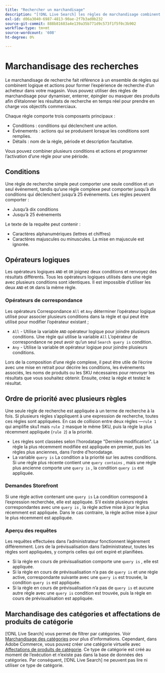 ```yaml
---
title: "Rechercher un marchandisage"
description: "[!DNL Live Search] les règles de marchandisage combinent logique et actions pour façonner l’expérience d’achat."
exl-id: d06a3040-6987-4813-90ae-2f7b3ad0b232
source-git-commit: 888b81683a4e139a35b771d9c573f1f5f0c3b902
workflow-type: tm+mt
source-wordcount: '608'
ht-degree: 0%

---
```


# Marchandisage des recherches

Le marchandisage de recherche fait référence à un ensemble de règles qui combinent logique et actions pour former l’expérience de recherche d’un acheteur dans votre magasin. Vous pouvez utiliser des règles de marchandisage pour dynamiser, enterrer, épingler ou masquer des produits afin d’étalonner les résultats de recherche en temps réel pour prendre en charge vos objectifs commerciaux.

Chaque règle comporte trois composants principaux :

* Conditions : conditions qui déclenchent une action.
* Événements : actions qui se produisent lorsque les conditions sont remplies.
* Détails : nom de la règle, période et description facultative.

Vous pouvez combiner plusieurs conditions et actions et programmer l’activation d’une règle pour une période.

## Conditions

Une règle de recherche simple peut comporter une seule condition et un seul événement, tandis qu’une règle complexe peut comporter jusqu’à dix conditions qui déclenchent jusqu’à 25 événements.
Les règles peuvent comporter :

* Jusqu’à dix conditions
* Jusqu’à 25 événements

Le texte de la requête peut contenir :

* Caractères alphanumériques (lettres et chiffres)
* Caractères majuscules ou minuscules. La mise en majuscule est ignorée.

## Opérateurs logiques

Les opérateurs logiques `AND` et `OR` joignez deux conditions et renvoyez des résultats différents. Tous les opérateurs logiques utilisés dans une règle avec plusieurs conditions sont identiques. Il est impossible d’utiliser les deux `AND` et `OR` dans la même règle.

### Opérateurs de correspondance

Les opérateurs Correspondance `All` et `Any` déterminer l’opérateur logique utilisé pour associer plusieurs conditions dans la règle et qui peut être utilisé pour modifier l’opérateur existant ;

* `All` - Utilise la variable `AND` opérateur logique pour joindre plusieurs conditions. Une règle qui utilise la variable `All` L’opérateur de correspondance ne peut avoir qu’un seul `Search query is` condition.
* `Any` - Utilise la variable `OR` opérateur logique pour joindre plusieurs conditions.

Lors de la composition d’une règle complexe, il peut être utile de l’écrire avec une mise en retrait pour décrire les conditions, les événements associés, les noms de produits ou les SKU nécessaires pour renvoyer les résultats que vous souhaitez obtenir. Ensuite, créez la règle et testez le résultat.

## Ordre de priorité avec plusieurs règles

Une seule règle de recherche est appliquée à un terme de recherche à la fois.
Si plusieurs règles s’appliquent à une expression de recherche, toutes ces règles sont appliquées. En cas de collision entre deux règles —`rule 1` qui amplifie sku1 mais `rule 2` masque le même SKU, puis la règle la plus récemment appliquée (`rule 2`) a la priorité.

* Les règles sont classées selon l’horodatage &quot;Dernière modification&quot;. La règle la plus récemment modifiée est appliquée en premier, puis les règles plus anciennes, dans l’ordre d’horodatage.
* La variable `query is` La condition a la priorité sur les autres conditions. Si une règle plus récente contient une `query contains` , mais une règle plus ancienne comporte une `query is` , la condition `query is` est appliquée.

### Demandes Storefront

Si une règle active contenant une `query is` La condition correspond à l’expression recherchée, elle est appliquée. S’il existe plusieurs règles correspondantes avec une `query is` , la règle active mise à jour le plus récemment est appliquée.
Dans le cas contraire, la règle active mise à jour le plus récemment est appliquée.

### Aperçu des requêtes

Les requêtes effectuées dans l’administrateur fonctionnent légèrement différemment. Lors de la prévisualisation dans l’administrateur, toutes les règles sont appliquées, y compris celles qui ont expiré et planifiées.

* Si la règle en cours de prévisualisation comporte une `query is` , elle est appliquée.
* Si la règle en cours de prévisualisation n’a pas de `query is` et une règle active, correspondante suivante avec une `query is` est trouvée, la condition `query is` est appliquée.
* Si la règle en cours de prévisualisation n’a pas de `query is` et aucune autre règle avec une `query is` condition est trouvée, puis la règle en cours de prévisualisation est appliquée.

## Marchandisage des catégories et affectations de produits de catégorie

[!DNL Live Search] vous permet de filtrer par catégories. Voir [Marchandisage des catégories](category-merch.md) pour plus d’informations.
Cependant, dans Adobe Commerce, vous pouvez créer une catégorie virtuelle avec [Affectations de produits de catégorie](https://experienceleague.adobe.com/docs/commerce-admin/catalog/categories/products-in-category/categories-product-assignments.html). Ce type de catégorie est créé au moment de l’exécution et n’existe pas dans la base de données des catégories. Par conséquent, [!DNL Live Search] ne peuvent pas lire ni utiliser ce type de catégorie.
